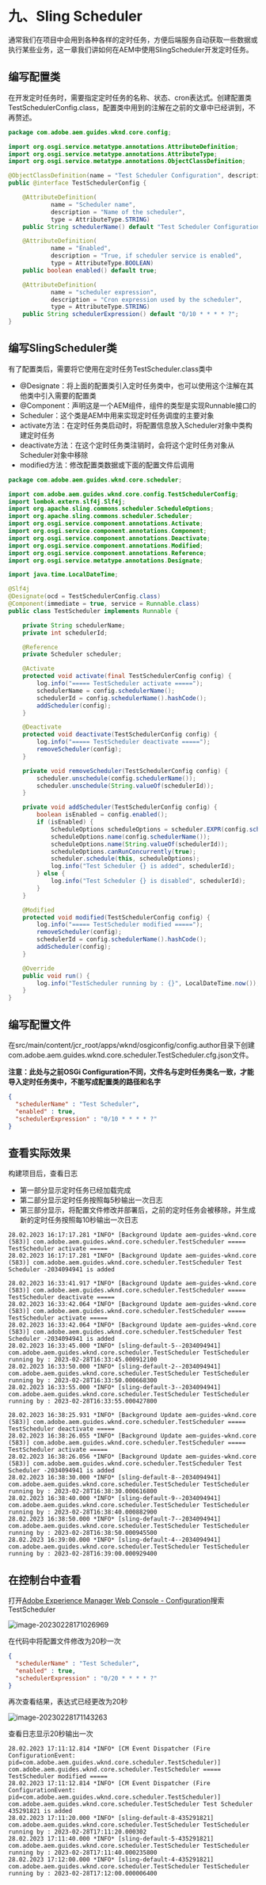# 九、Sling Scheduler

通常我们在项目中会用到各种各样的定时任务，方便后端服务自动获取一些数据或执行某些业务，这一章我们讲如何在AEM中使用SlingScheduler开发定时任务。

## 编写配置类

在开发定时任务时，需要指定定时任务的名称、状态、cron表达式。创建配置类TestSchedulerConfig.class，配置类中用到的注解在之前的文章中已经讲到，不再赘述。

```java
package com.adobe.aem.guides.wknd.core.config;

import org.osgi.service.metatype.annotations.AttributeDefinition;
import org.osgi.service.metatype.annotations.AttributeType;
import org.osgi.service.metatype.annotations.ObjectClassDefinition;

@ObjectClassDefinition(name = "Test Scheduler Configuration", description = "Test Scheduler Configuration")
public @interface TestSchedulerConfig {

    @AttributeDefinition(
            name = "Scheduler name",
            description = "Name of the scheduler",
            type = AttributeType.STRING)
    public String schedulerName() default "Test Scheduler Configuration";

    @AttributeDefinition(
            name = "Enabled",
            description = "True, if scheduler service is enabled",
            type = AttributeType.BOOLEAN)
    public boolean enabled() default true;

    @AttributeDefinition(
            name = "scheduler expression",
            description = "Cron expression used by the scheduler",
            type = AttributeType.STRING)
    public String schedulerExpression() default "0/10 * * * * ?";
}
```

## 编写SlingScheduler类

有了配置类后，需要将它使用在定时任务TestScheduler.class类中

- @Designate：将上面的配置类引入定时任务类中，也可以使用这个注解在其他类中引入需要的配置类
- @Component：声明这是一个AEM组件，组件的类型是实现Runnable接口的
- Scheduler：这个类是AEM中用来实现定时任务调度的主要对象
- activate方法：在定时任务类启动时，将配置信息放入Scheduler对象中类构建定时任务
- deactivate方法：在这个定时任务类注销时，会将这个定时任务对象从Scheduler对象中移除
- modified方法：修改配置类数据或下面的配置文件后调用

```java
package com.adobe.aem.guides.wknd.core.scheduler;

import com.adobe.aem.guides.wknd.core.config.TestSchedulerConfig;
import lombok.extern.slf4j.Slf4j;
import org.apache.sling.commons.scheduler.ScheduleOptions;
import org.apache.sling.commons.scheduler.Scheduler;
import org.osgi.service.component.annotations.Activate;
import org.osgi.service.component.annotations.Component;
import org.osgi.service.component.annotations.Deactivate;
import org.osgi.service.component.annotations.Modified;
import org.osgi.service.component.annotations.Reference;
import org.osgi.service.metatype.annotations.Designate;

import java.time.LocalDateTime;

@Slf4j
@Designate(ocd = TestSchedulerConfig.class)
@Component(immediate = true, service = Runnable.class)
public class TestScheduler implements Runnable {

    private String schedulerName;
    private int schedulerId;

    @Reference
    private Scheduler scheduler;

    @Activate
    protected void activate(final TestSchedulerConfig config) {
        log.info("===== TestScheduler activate =====");
        schedulerName = config.schedulerName();
        schedulerId = config.schedulerName().hashCode();
        addScheduler(config);
    }

    @Deactivate
    protected void deactivate(TestSchedulerConfig config) {
        log.info("===== TestScheduler deactivate =====");
        removeScheduler(config);
    }

    private void removeScheduler(TestSchedulerConfig config) {
        scheduler.unschedule(config.schedulerName());
        scheduler.unschedule(String.valueOf(schedulerId));
    }

    private void addScheduler(TestSchedulerConfig config) {
        boolean isEnabled = config.enabled();
        if (isEnabled) {
            ScheduleOptions scheduleOptions = scheduler.EXPR(config.schedulerExpression());
            scheduleOptions.name(config.schedulerName());
            scheduleOptions.name(String.valueOf(schedulerId));
            scheduleOptions.canRunConcurrently(true);
            scheduler.schedule(this, scheduleOptions);
            log.info("Test Scheduler {} is added", schedulerId);
        } else {
            log.info("Test Scheduler {} is disabled", schedulerId);
        }
    }

    @Modified
    protected void modified(TestSchedulerConfig config) {
        log.info("===== TestScheduler modified =====");
        removeScheduler(config);
        schedulerId = config.schedulerName().hashCode();
        addScheduler(config);
    }

    @Override
    public void run() {
        log.info("TestScheduler running by : {}", LocalDateTime.now());
    }
}
```

## 编写配置文件

在src/main/content/jcr_root/apps/wknd/osgiconfig/config.author目录下创建com.adobe.aem.guides.wknd.core.scheduler.TestScheduler.cfg.json文件。

**注意：此处与之前OSGi Configuration不同，文件名与定时任务类名一致，才能导入定时任务类中，不能写成配置类的路径和名字**

```json
{
  "schedulerName" : "Test Scheduler",
  "enabled" : true,
  "schedulerExpression" : "0/10 * * * * ?"
}
```

## 查看实际效果

构建项目后，查看日志

- 第一部分显示定时任务已经加载完成
- 第二部分显示定时任务按照每5秒输出一次日志
- 第三部分显示，将配置文件修改并部署后，之前的定时任务会被移除，并生成新的定时任务按照每10秒输出一次日志

```shell
28.02.2023 16:17:17.281 *INFO* [Background Update aem-guides-wknd.core (583)] com.adobe.aem.guides.wknd.core.scheduler.TestScheduler ===== TestScheduler activate =====
28.02.2023 16:17:17.281 *INFO* [Background Update aem-guides-wknd.core (583)] com.adobe.aem.guides.wknd.core.scheduler.TestScheduler Test Scheduler -2034094941 is added
```

```shell
28.02.2023 16:33:41.917 *INFO* [Background Update aem-guides-wknd.core (583)] com.adobe.aem.guides.wknd.core.scheduler.TestScheduler ===== TestScheduler deactivate =====
28.02.2023 16:33:42.064 *INFO* [Background Update aem-guides-wknd.core (583)] com.adobe.aem.guides.wknd.core.scheduler.TestScheduler ===== TestScheduler activate =====
28.02.2023 16:33:42.064 *INFO* [Background Update aem-guides-wknd.core (583)] com.adobe.aem.guides.wknd.core.scheduler.TestScheduler Test Scheduler -2034094941 is added
28.02.2023 16:33:45.000 *INFO* [sling-default-5--2034094941] com.adobe.aem.guides.wknd.core.scheduler.TestScheduler TestScheduler running by : 2023-02-28T16:33:45.000912100
28.02.2023 16:33:50.000 *INFO* [sling-default-2--2034094941] com.adobe.aem.guides.wknd.core.scheduler.TestScheduler TestScheduler running by : 2023-02-28T16:33:50.000668300
28.02.2023 16:33:55.000 *INFO* [sling-default-3--2034094941] com.adobe.aem.guides.wknd.core.scheduler.TestScheduler TestScheduler running by : 2023-02-28T16:33:55.000427800
```

```shell
28.02.2023 16:38:25.931 *INFO* [Background Update aem-guides-wknd.core (583)] com.adobe.aem.guides.wknd.core.scheduler.TestScheduler ===== TestScheduler deactivate =====
28.02.2023 16:38:26.055 *INFO* [Background Update aem-guides-wknd.core (583)] com.adobe.aem.guides.wknd.core.scheduler.TestScheduler ===== TestScheduler activate =====
28.02.2023 16:38:26.056 *INFO* [Background Update aem-guides-wknd.core (583)] com.adobe.aem.guides.wknd.core.scheduler.TestScheduler Test Scheduler -2034094941 is added
28.02.2023 16:38:30.000 *INFO* [sling-default-8--2034094941] com.adobe.aem.guides.wknd.core.scheduler.TestScheduler TestScheduler running by : 2023-02-28T16:38:30.000616800
28.02.2023 16:38:40.000 *INFO* [sling-default-9--2034094941] com.adobe.aem.guides.wknd.core.scheduler.TestScheduler TestScheduler running by : 2023-02-28T16:38:40.000882900
28.02.2023 16:38:50.000 *INFO* [sling-default-7--2034094941] com.adobe.aem.guides.wknd.core.scheduler.TestScheduler TestScheduler running by : 2023-02-28T16:38:50.000945500
28.02.2023 16:39:00.000 *INFO* [sling-default-4--2034094941] com.adobe.aem.guides.wknd.core.scheduler.TestScheduler TestScheduler running by : 2023-02-28T16:39:00.000929400
```

## 在控制台中查看

打开[Adobe Experience Manager Web Console - Configuration](http://localhost:4502/system/console/configMgr)搜索TestScheduler

![image-20230228171026969](./assets/image-20230228171026969.png)

在代码中将配置文件修改为20秒一次

```json
{
  "schedulerName" : "Test Scheduler",
  "enabled" : true,
  "schedulerExpression" : "0/20 * * * * ?"
}
```

再次查看结果，表达式已经更改为20秒

![image-20230228171143263](./assets/image-20230228171143263.png)

查看日志显示20秒输出一次

```shell
28.02.2023 17:11:12.814 *INFO* [CM Event Dispatcher (Fire ConfigurationEvent: pid=com.adobe.aem.guides.wknd.core.scheduler.TestScheduler)] com.adobe.aem.guides.wknd.core.scheduler.TestScheduler ===== TestScheduler modified =====
28.02.2023 17:11:12.814 *INFO* [CM Event Dispatcher (Fire ConfigurationEvent: pid=com.adobe.aem.guides.wknd.core.scheduler.TestScheduler)] com.adobe.aem.guides.wknd.core.scheduler.TestScheduler Test Scheduler 435291821 is added
28.02.2023 17:11:20.000 *INFO* [sling-default-8-435291821] com.adobe.aem.guides.wknd.core.scheduler.TestScheduler TestScheduler running by : 2023-02-28T17:11:20.000302
28.02.2023 17:11:40.000 *INFO* [sling-default-5-435291821] com.adobe.aem.guides.wknd.core.scheduler.TestScheduler TestScheduler running by : 2023-02-28T17:11:40.000235800
28.02.2023 17:12:00.000 *INFO* [sling-default-4-435291821] com.adobe.aem.guides.wknd.core.scheduler.TestScheduler TestScheduler running by : 2023-02-28T17:12:00.000006400
```

